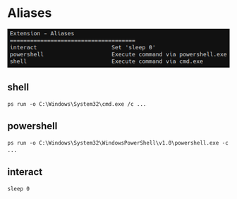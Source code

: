 # Aliases

![](./_img/01.png)



## shell

```
ps run -o C:\Windows\System32\cmd.exe /c ...
```



## powershell

```
ps run -o C:\Windows\System32\WindowsPowerShell\v1.0\powershell.exe -c ...
```



## interact

```
sleep 0
```